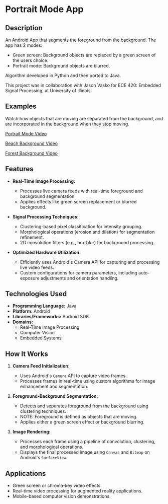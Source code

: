 # Portrait Mode App

## Description
An Android App that segments the foreground from the background. The app has 2 modes:
- Green screen: Background objects are replaced by a green screen of the users choice.
- Portrait mode: Background objects are blurred.

Algorithm developed in Python and then ported to Java.

This project was in collaboration with Jason Vasko for ECE 420: Embedded Signal Processing, at University of Illinois.

## Examples

Watch how objects that are moving are separated from the background, and are incorporated in the background when they stop moving.

[Portrait Mode Video](https://www.youtube.com/shorts/smbveQzrgtQ)

[Beach Background Video](https://www.youtube.com/shorts/4OCvr5BBibo)

[Forest Background Video](https://www.youtube.com/shorts/xNL-d1uN93I)

## Features

- **Real-Time Image Processing:**
  - Processes live camera feeds with real-time foreground and background segmentation.
  - Applies effects like green screen replacement or blurred background.

- **Signal Processing Techniques:**
  - Clustering-based pixel classification for intensity grouping.
  - Morphological operations (erosion and dilation) for segmentation refinement.
  - 2D convolution filters (e.g., box blur) for background processing.

- **Optimized Hardware Utilization:**
  - Efficiently uses Android's Camera API for capturing and processing live video feeds.
  - Custom configurations for camera parameters, including auto-exposure adjustments and orientation handling.

## Technologies Used

- **Programming Language:** Java
- **Platform:** Android
- **Libraries/Frameworks:** Android SDK
- **Domains:**
  - Real-Time Image Processing
  - Computer Vision
  - Embedded Systems

## How It Works

1. **Camera Feed Initialization:**
   - Uses Android's `Camera` API to capture video frames.
   - Processes frames in real-time using custom algorithms for image enhancement and segmentation.

2. **Foreground-Background Segmentation:**
   - Detects and separates foreground from the background using clustering techniques.
   - NOTE: Foreground is defined as objects that are moving.
   - Applies either a green screen effect or background blurring.

3. **Image Rendering:**
   - Processes each frame using a pipeline of convolution, clustering, and morphological operations.
   - Displays the final processed image using `Canvas` and `Bitmap` on Android's `SurfaceView`.



## Applications

- Green screen or chroma-key video effects.
- Real-time video processing for augmented reality applications.
- Mobile-based computer vision demonstrations.


